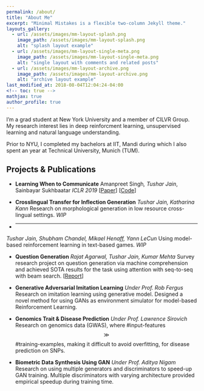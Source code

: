 ```yaml
---
permalink: /about/
title: "About Me"
excerpt: "Minimal Mistakes is a flexible two-column Jekyll theme."
layouts_gallery:
  - url: /assets/images/mm-layout-splash.png
    image_path: /assets/images/mm-layout-splash.png
    alt: "splash layout example"
  - url: /assets/images/mm-layout-single-meta.png
    image_path: /assets/images/mm-layout-single-meta.png
    alt: "single layout with comments and related posts"
  - url: /assets/images/mm-layout-archive.png
    image_path: /assets/images/mm-layout-archive.png
    alt: "archive layout example"
last_modified_at: 2018-08-04T12:04:24-04:00
<!-- toc: true -->
mathjax: true
author_profile: true
---
```

<script type="text/javascript" async
  src="https://cdn.mathjax.org/mathjax/latest/MathJax.js?config=TeX-MML-AM_CHTML">
</script>

I’m a grad student at New York University and a member of CILVR Group. My research interest lies in deep reinforcment learning, unsupervised learning and natural language understanding.

Prior to NYU, I completed my bachelors at IIT, Mandi during which I also spent an year at Technical University, Munich (TUM).

## Projects & Publications
- **Learning When to Communicate**
Amanpreet Singh<sup>*</sup>, Tushar Jain<sup>*</sup>, Sainbayar Sukhbaatar
_ICLR 2019_
[[Paper][ic3net_arxiv]] [[Code][ic3net_github]]
 <!-- [Blog (Coming Soon)] -->


- **Crosslingual Transfer for Inflection Generation**
_Tushar Jain, Katharina Kann_
Research on morphological generation in low resource cross-lingual settings.
*WIP*


- ****
_Tushar Jain, Shubham Chandel, Mikael Henaff, Yann LeCun_
Using model-based reinforcement learning in text-based games.
*WIP*


- **Question Generation**
_Rajat Agarwal, Tushar Jain, Kumar Mehta_
Survey research project on question generation via machine comprehension and achieved SOTA results for the task using attention with seq-to-seq with beam search.
[[Report][qgen]]
<!-- [Code] [Blog] -->


- **Generative Adversarial Imitation Learning**
_Under Prof. Rob Fergus_
Research on imitation learning using generative model. Designed a novel method for using GANs as environment simulator for model-based Reinforcement Learning.
<!--[Report] [Code] [Blog] -->


- **Genomics Trait & Disease Prediction**
_Under Prof. Lawrence Sirovich_
Research on genomics data (GWAS), where #input-features $$ \gg $$ #training-examples, making it difficult to avoid overfitting, for disease prediction on SNPs.
<!--[Paper] [Code] [Blog] -->


- **Biometric Data Synthesis Using GAN**
_Under Prof. Aditya Nigam_
Research on using multiple generators and discriminators to speed-up GAN training.
Multiple discriminators with varying architecture provided empirical speedup during training time.
<!--[Paper] [Code] [Blog] -->



[ic3net_arxiv]: https://arxiv.org/abs/1812.09755
[ic3net_github]: https://github.com/IC3Net/IC3Net
[ic3net]: ../assets/pdfs/ic3net.pdf
[qgen]: ../assets/pdfs/qgen.pdf
